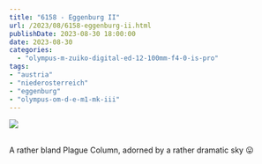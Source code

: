 ```yaml
---
title: "6158 - Eggenburg II"
url: /2023/08/6158-eggenburg-ii.html
publishDate: 2023-08-30 18:00:00
date: 2023-08-30
categories:
  - "olympus-m-zuiko-digital-ed-12-100mm-f4-0-is-pro"
tags:
- "austria"
- "niederosterreich"
- "eggenburg"
- "olympus-om-d-e-m1-mk-iii"
---
```

<div class="container">
<div class="center"><a target="_blank" href="https://d25zfm9zpd7gm5.cloudfront.net/1200x1200/2020/20200517_105253_lr.jpg"><img class="webfeedsFeaturedVisual" src="https://d25zfm9zpd7gm5.cloudfront.net/0600x0600/2020/20200517_105253_lr.jpg" /></a></div>
</div>
<br />

A rather bland Plague Column, adorned by a rather dramatic sky :stuck_out_tongue:
